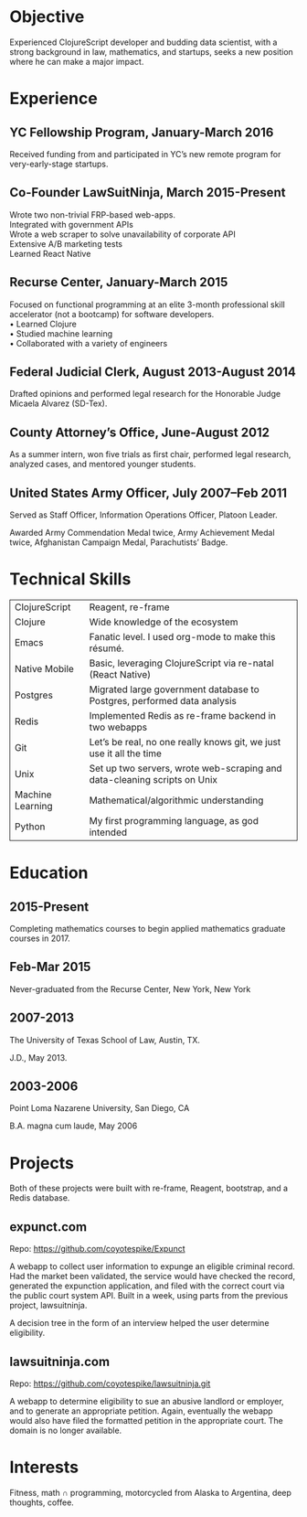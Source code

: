 # Objective

Experienced ClojureScript developer and budding data scientist, with a strong
background in law, mathematics, and startups, seeks a new position where he can
make a major impact.

# Experience

## YC Fellowship Program, January-March 2016

Received funding from and participated in YC&rsquo;s new remote program for very-early-stage startups.

## Co-Founder LawSuitNinja, March 2015-Present

Wrote two non-trivial FRP-based web-apps.   
Integrated with government APIs   
Wrote a web scraper to solve unavailability of corporate API   
Extensive A/B marketing tests   
Learned React Native   

## Recurse Center, January-March 2015

Focused on functional programming at an elite 3-month professional skill accelerator (not a bootcamp) for software developers.   
&bull; Learned Clojure   
&bull; Studied machine learning   
&bull; Collaborated with a variety of engineers   

## Federal Judicial Clerk, August 2013-August 2014

Drafted opinions and performed legal research for the Honorable Judge Micaela Alvarez (SD-Tex).

## County Attorney&rsquo;s Office, June-August 2012

As a summer intern, won five trials as first chair, performed legal research, analyzed cases, and mentored younger students.

## United States Army Officer, July 2007–Feb 2011

Served as Staff Officer, Information Operations Officer, Platoon Leader.
  
Awarded Army Commendation Medal twice, Army Achievement Medal twice, Afghanistan Campaign Medal, Parachutists&rsquo; Badge.

# Technical Skills

<table border="2" cellspacing="0" cellpadding="6" rules="groups" frame="void">


<colgroup>
<col  class="org-left" />

<col  class="org-left" />
</colgroup>
<tbody>
<tr>
<td class="org-left">ClojureScript</td>
<td class="org-left">Reagent, re-frame</td>
</tr>


<tr>
<td class="org-left">Clojure</td>
<td class="org-left">Wide knowledge of the ecosystem</td>
</tr>


<tr>
<td class="org-left">Emacs</td>
<td class="org-left">Fanatic level. I used org-mode to make this résumé.</td>
</tr>


<tr>
<td class="org-left">Native Mobile</td>
<td class="org-left">Basic, leveraging ClojureScript via re-natal (React Native)</td>
</tr>


<tr>
<td class="org-left">Postgres</td>
<td class="org-left">Migrated large government database to Postgres, performed data analysis</td>
</tr>


<tr>
<td class="org-left">Redis</td>
<td class="org-left">Implemented Redis as re-frame backend in two webapps</td>
</tr>


<tr>
<td class="org-left">Git</td>
<td class="org-left">Let&rsquo;s be real, no one really knows git, we just use it all the time</td>
</tr>


<tr>
<td class="org-left">Unix</td>
<td class="org-left">Set up two servers, wrote web-scraping and data-cleaning scripts on Unix</td>
</tr>


<tr>
<td class="org-left">Machine Learning</td>
<td class="org-left">Mathematical/algorithmic understanding</td>
</tr>


<tr>
<td class="org-left">Python</td>
<td class="org-left">My first programming language, as god intended</td>
</tr>
</tbody>
</table>

# Education

## 2015-Present

Completing mathematics courses to begin applied mathematics graduate courses in 2017.

## Feb-Mar 2015

Never-graduated from the Recurse Center, New York, New York

## 2007-2013

The University of Texas School of Law, Austin, TX.
  
J.D., May 2013.

## 2003-2006

Point Loma Nazarene University, San Diego, CA
  
B.A. magna cum laude, May 2006 

# Projects

Both of these projects were built with re-frame, Reagent, bootstrap, and a Redis database.

## expunct.com

Repo: <https://github.com/coyotespike/Expunct>

A webapp to collect user information to expunge an eligible criminal record.
Had the market been validated, the service would have checked the record,
generated the expunction application, and filed with the correct court via
the public court system API. Built in a week, using parts from the previous
project, lawsuitninja.

A decision tree in the form of an interview helped the user determine eligibility.

## lawsuitninja.com

Repo: <https://github.com/coyotespike/lawsuitninja.git>

A webapp to determine eligibility to sue an abusive landlord or employer, and
to generate an appropriate petition. Again, eventually the webapp would also
have filed the formatted petition in the appropriate court. The domain is no
longer available. 

# Interests

Fitness, math &cap; programming, motorcycled from Alaska to Argentina, deep thoughts, coffee.
